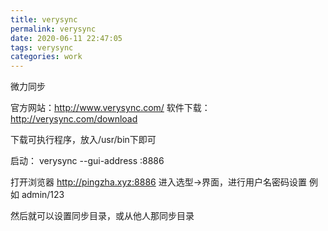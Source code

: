 ```yaml
---
title: verysync
permalink: verysync
date: 2020-06-11 22:47:05
tags: verysync
categories: work
---
```


微力同步

官方网站：http://www.verysync.com/
软件下载：http://verysync.com/download

下载可执行程序，放入/usr/bin下即可

启动： 
verysync --gui-address :8886

打开浏览器
http://pingzha.xyz:8886
进入选型->界面，进行用户名密码设置
例如
admin/123

然后就可以设置同步目录，或从他人那同步目录
